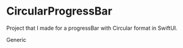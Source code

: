 # CircularProgressBar

Project that I made for a progressBar with Circular format in SwiftUI. 

Generic
